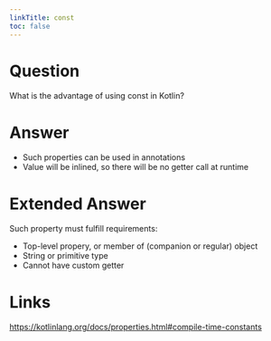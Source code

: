 ```yaml
---
linkTitle: const
toc: false
---
```

# Question
What is the advantage of using const in Kotlin? 
# Answer
- Such properties can be used in annotations
- Value will be inlined, so there will be no getter call at runtime
# Extended Answer
Such property must fulfill requirements:
- Top-level propery, or member of (companion or regular) object
- String or primitive type
- Cannot have custom getter
# Links
https://kotlinlang.org/docs/properties.html#compile-time-constants